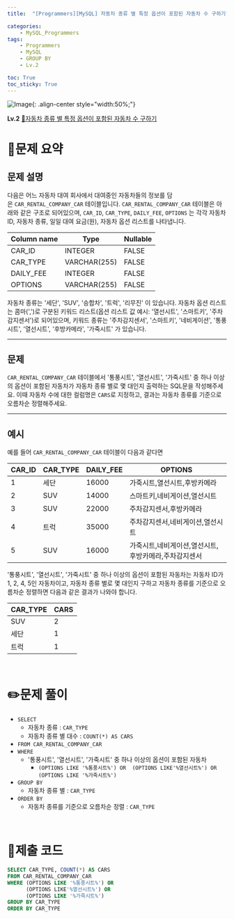 ```yaml
---
title:  "[Programmers][MySQL] 자동차 종류 별 특정 옵션이 포함된 자동차 수 구하기"

categories: 
    - MySQL_Programmers
tags: 
    - Programmers
    - MySQL
    - GROUP BY
    - Lv.2

toc: True
toc_sticky: True
---
```

![Image](https://github.com/user-attachments/assets/61171657-416b-4bc4-a74a-f29ecd4b43b5){: .align-center style="width:50%;"}

**Lv.2**
[🔗자동차 종류 별 특정 옵션이 포함된 자동차 수 구하기](https://school.programmers.co.kr/learn/courses/30/lessons/1511373)

# 📝문제 요약
## 문제 설명

다음은 어느 자동차 대여 회사에서 대여중인 자동차들의 정보를 담은 `CAR_RENTAL_COMPANY_CAR` 테이블입니다. `CAR_RENTAL_COMPANY_CAR` 테이블은 아래와 같은 구조로 되어있으며, `CAR_ID`, `CAR_TYPE`, `DAILY_FEE`, `OPTIONS` 는 각각 자동차 ID, 자동차 종류, 일일 대여 요금(원), 자동차 옵션 리스트를 나타냅니다.

| Column name | Type | Nullable |
| --- | --- | --- |
| CAR_ID | INTEGER | FALSE |
| CAR_TYPE | VARCHAR(255) | FALSE |
| DAILY_FEE | INTEGER | FALSE |
| OPTIONS | VARCHAR(255) | FALSE |

자동차 종류는 '세단', 'SUV', '승합차', '트럭', '리무진' 이 있습니다. 자동차 옵션 리스트는 콤마(',')로 구분된 키워드 리스트(옵션 리스트 값 예시: '열선시트', '스마트키', '주차감지센서')로 되어있으며, 키워드 종류는 '주차감지센서', '스마트키', '네비게이션', '통풍시트', '열선시트', '후방카메라', '가죽시트' 가 있습니다.

---

## 문제

`CAR_RENTAL_COMPANY_CAR` 테이블에서 '통풍시트', '열선시트', '가죽시트' 중 하나 이상의 옵션이 포함된 자동차가 자동차 종류 별로 몇 대인지 출력하는 SQL문을 작성해주세요. 이때 자동차 수에 대한 컬럼명은 `CARS`로 지정하고, 결과는 자동차 종류를 기준으로 오름차순 정렬해주세요.

---

## 예시

예를 들어 `CAR_RENTAL_COMPANY_CAR` 테이블이 다음과 같다면

| CAR_ID | CAR_TYPE | DAILY_FEE | OPTIONS |
| --- | --- | --- | --- |
| 1 | 세단 | 16000 | 가죽시트,열선시트,후방카메라 |
| 2 | SUV | 14000 | 스마트키,네비게이션,열선시트 |
| 3 | SUV | 22000 | 주차감지센서,후방카메라 |
| 4 | 트럭 | 35000 | 주차감지센서,네비게이션,열선시트 |
| 5 | SUV | 16000 | 가죽시트,네비게이션,열선시트,후방카메라,주차감지센서 |

'통풍시트', '열선시트', '가죽시트' 중 하나 이상의 옵션이 포함된 자동차는 자동차 ID가 1, 2, 4, 5인 자동차이고, 자동차 종류 별로 몇 대인지 구하고 자동차 종류를 기준으로 오름차순 정렬하면 다음과 같은 결과가 나와야 합니다.

| CAR_TYPE | CARS |
| --- | --- |
| SUV | 2 |
| 세단 | 1 |
| 트럭 | 1 |


<br>

# ✏️문제 풀이

- `SELECT`
    - 자동차 종류 : `CAR_TYPE`
    - 자동차 종류 별 대수 : `COUNT(*) AS CARS`
- `FROM CAR_RENTAL_COMPANY_CAR`
- `WHERE`
    - '통풍시트', '열선시트', '가죽시트' 중 하나 이상의 옵션이 포함된 자동차
        - `(OPTIONS LIKE '%통풍시트%') OR 
        (OPTIONS LIKE'%열선시트%') OR 
        (OPTIONS LIKE '%가죽시트%')`
- `GROUP BY`
    - 자동차 종류 별 : `CAR_TYPE`
- `ORDER BY`
    - 자동차 종류를 기준으로 오름차순 정렬 : `CAR_TYPE`

<br>

# 💯제출 코드

```sql
SELECT CAR_TYPE, COUNT(*) AS CARS
FROM CAR_RENTAL_COMPANY_CAR
WHERE (OPTIONS LIKE '%통풍시트%') OR 
      (OPTIONS LIKE'%열선시트%') OR 
      (OPTIONS LIKE '%가죽시트%')
GROUP BY CAR_TYPE
ORDER BY CAR_TYPE
```